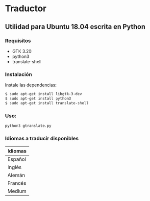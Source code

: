 # Traductor
## Utilidad para Ubuntu 18.04 escrita en Python
### Requisitos
- GTK 3.20
- python3
- translate-shell
### Instalación
Instale las dependencias:
```sh
$ sudo apt-get install libgtk-3-dev
$ sudo apt-get install python3
$ sudo apt-get install translate-shell
```
### Uso:
```sh
python3 gtranslate.py
```
### Idiomas a traducir disponibles

| Idiomas |
| ------ |
| Español |
| Inglés |
| Alemán |
| Francés |
| Medium |
